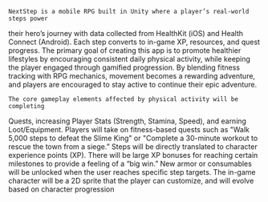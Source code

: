     NextStep is a mobile RPG built in Unity where a player’s real-world steps power
their hero’s journey with data collected from HealthKit (iOS) and Health Connect
(Android). Each step converts to in-game XP, resources, and quest progress. The
primary goal of creating this app is to promote healthier lifestyles by encouraging
consistent daily physical activity, while keeping the player engaged through gamified
progression. By blending fitness tracking with RPG mechanics, movement becomes a
rewarding adventure, and players are encouraged to stay active to continue their epic
adventure.

    The core gameplay elements affected by physical activity will be completing
Quests, increasing Player Stats (Strength, Stamina, Speed), and earning
Loot/Equipment. Players will take on fitness-based quests such as "Walk 5,000 steps to
defeat the Slime King" or "Complete a 30-minute workout to rescue the town from a
siege.” Steps will be directly translated to character experience points (XP). There will
be large XP bonuses for reaching certain milestones to provide a feeling of a “big win.”
New armor or consumables will be unlocked when the user reaches specific step
targets. The in-game character will be a 2D sprite that the player can customize, and
will evolve based on character progression